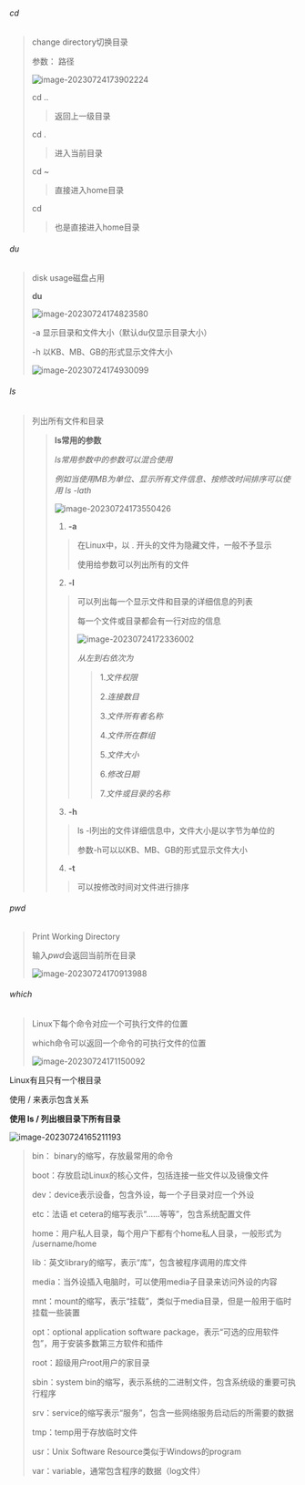 ###### cd

> change directory切换目录
>
> 参数： 路径
>
> ![image-20230724173902224](./img/04_文件和目录/image-20230724173902224-1690191543596-11.png)
>
> cd ..
>
> > 返回上一级目录
>
> cd .
>
> > 进入当前目录
>
> cd ~
>
> > 直接进入home目录
>
> cd
>
> > 也是直接进入home目录

###### du

> disk usage磁盘占用
>
> **du**
>
> ![image-20230724174823580](./img/04_文件和目录/image-20230724174823580-1690192104901-13.png)
>
> -a 显示目录和文件大小（默认du仅显示目录大小）
>
> -h 以KB、MB、GB的形式显示文件大小
>
> ![image-20230724174930099](./img/04_文件和目录/image-20230724174930099-1690192171840-15.png)

###### ls

> 列出所有文件和目录
>
> > **ls常用的参数**
> >
> > *ls常用参数中的参数可以混合使用*
> >
> > *例如当使用MB为单位、显示所有文件信息、按修改时间排序可以使用 ls -lath*
> >
> > ![image-20230724173550426](./img/04_文件和目录/image-20230724173550426-1690191351476-9.png)
> >
> > 1. **-a**
> >
> > > 在Linux中，以 . 开头的文件为隐藏文件，一般不予显示
> > >
> > > 使用给参数可以列出所有的文件
> >
> > 2. **-l**
> >
> > > 可以列出每一个显示文件和目录的详细信息的列表
> > >
> > > 每一个文件或目录都会有一行对应的信息
> > >
> > > ![image-20230724172336002](./img/04_文件和目录/image-20230724172336002-1690190617959-7.png)
> > >
> > > *从左到右依次为*
> > >
> > > > 1.*文件权限*
> > > >
> > > > 2.*连接数目*
> > > >
> > > > 3.*文件所有者名称*
> > > >
> > > > 4.*文件所在群组*
> > > >
> > > > 5.*文件大小*
> > > >
> > > > 6.*修改日期*
> > > >
> > > > 7.*文件或目录的名称*
> >
> > 3. **-h**
> >
> > > ls -l列出的文件详细信息中，文件大小是以字节为单位的
> > >
> > > 参数-h可以以KB、MB、GB的形式显示文件大小
> >
> > 4. **-t**
> >
> > > 可以按修改时间对文件进行排序

###### pwd

> Print Working Directory
>
> 输入*pwd*会返回当前所在目录
>
> ![image-20230724170913988](./img/04_文件和目录/image-20230724170913988-1690189755874-3.png)

###### which

> Linux下每个命令对应一个可执行文件的位置
>
> which命令可以返回一个命令的可执行文件的位置
>
> ![image-20230724171150092](./img/04_文件和目录/image-20230724171150092-1690189911860-5.png)

Linux有且只有一个根目录

使用 / 来表示包含关系

**使用 ls / 列出根目录下所有目录**

![image-20230724165211193](./img/04_文件和目录/image-20230724165211193-1690188736377-1.png)

> bin： binary的缩写，存放最常用的命令
>
> boot：存放启动Linux的核心文件，包括连接一些文件以及镜像文件
>
> dev：device表示设备，包含外设，每一个子目录对应一个外设
>
> etc：法语 et cetera的缩写表示“……等等”，包含系统配置文件
>
> home：用户私人目录，每个用户下都有个home私人目录，一般形式为 /username/home
>
> lib：英文library的缩写，表示“库”，包含被程序调用的库文件
>
> media：当外设插入电脑时，可以使用media子目录来访问外设的内容
>
> mnt：mount的缩写，表示“挂载”，类似于media目录，但是一般用于临时挂载一些装置
>
> opt：optional application software package，表示“可选的应用软件包”，用于安装多数第三方软件和插件
>
> root：超级用户root用户的家目录
>
> sbin：system bin的缩写，表示系统的二进制文件，包含系统级的重要可执行程序
>
> srv：service的缩写表示“服务”，包含一些网络服务启动后的所需要的数据
>
> tmp：temp用于存放临时文件
>
> usr：Unix Software Resource类似于Windows的program
>
> var：variable，通常包含程序的数据（log文件）

 

